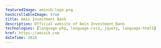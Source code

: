 ```yaml
---
featuredImage: aminib-logo.png
hasScrollableImage: true
title: Amin Investment Bank
description: Official website of Amin Investment Bank
technologies: [language-php, language-css3, jquery, language-html5]
href: https://aminib.com
dateTime: 2018
---
```

